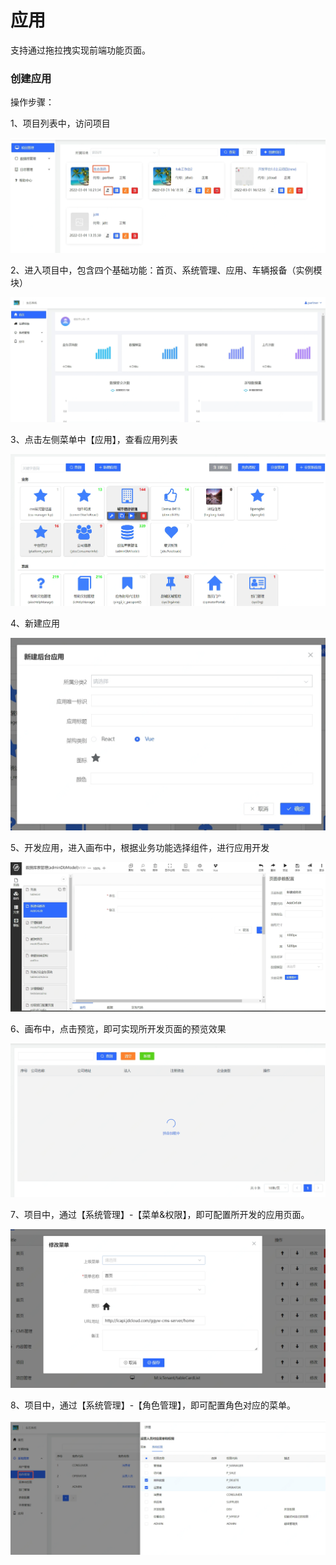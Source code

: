 # 应用

支持通过拖拉拽实现前端功能页面。

### 创建应用

操作步骤：

1、项目列表中，访问项目

![](/image/Joybuilder/build_app_start.PNG) 

2、进入项目中，包含四个基础功能：首页、系统管理、应用、车辆报备（实例模块）

![](/image/Joybuilder/build_app_portal.PNG) 

3、点击左侧菜单中【应用】，查看应用列表

![](/image/Joybuilder/app_list.PNG) 

4、新建应用

![](/image/Joybuilder/app_add.PNG) 

5、开发应用，进入画布中，根据业务功能选择组件，进行应用开发

![](/image/Joybuilder/app_dev.PNG) 

6、画布中，点击预览，即可实现所开发页面的预览效果

![](/image/Joybuilder/app_detail.PNG) 

7、项目中，通过【系统管理】-【菜单&权限】，即可配置所开发的应用页面。

![](/image/Joybuilder/app_site.PNG) 

8、项目中，通过【系统管理】-【角色管理】，即可配置角色对应的菜单。

![](/image/Joybuilder/build_app_rbac.PNG) 